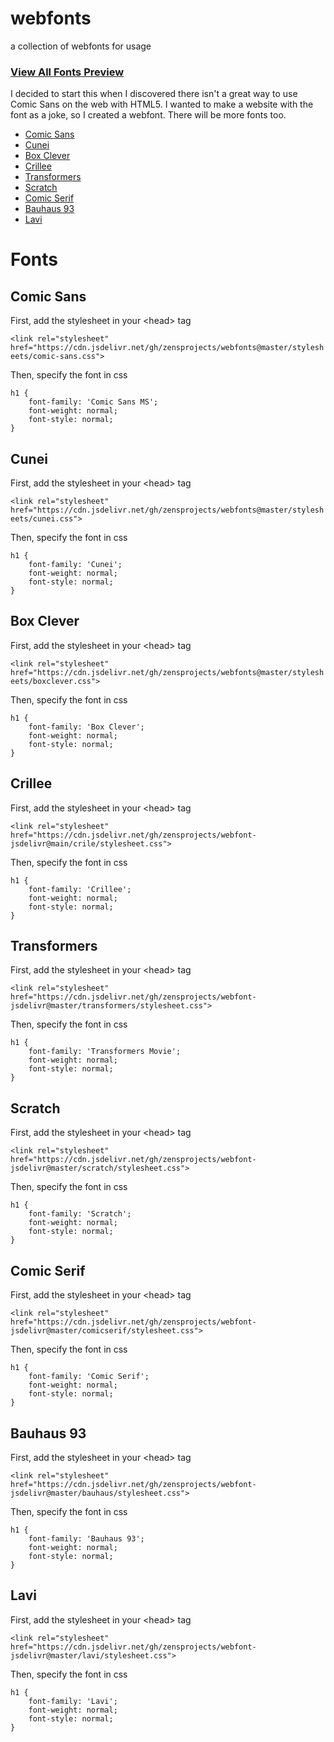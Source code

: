 # webfonts
a collection of webfonts for usage

### [View All Fonts Preview](https://codepen.io/zensprojects/full/ababYqB)

I decided to start this when I discovered there isn't a great way to use Comic Sans on the web with HTML5. I wanted to make a website with the font as a joke, so I created a webfont. There will be more fonts too.

- [Comic Sans](#comic-sans)
- [Cunei](#cunei)
- [Box Clever](#box-clever)
- [Crillee](#crillee)
- [Transformers](#transformers)
- [Scratch](#scratch)
- [Comic Serif](#comic-serif)
- [Bauhaus 93](#bauhaus-93)
- [Lavi](#lavi)

# Fonts

## Comic Sans

First, add the stylesheet in your &#x3C;head&#x3E; tag

`<link rel="stylesheet" href="https://cdn.jsdelivr.net/gh/zensprojects/webfonts@master/stylesheets/comic-sans.css">`

Then, specify the font in css

```
h1 {
    font-family: 'Comic Sans MS';
    font-weight: normal;
    font-style: normal;
}
```

## Cunei

First, add the stylesheet in your &#x3C;head&#x3E; tag

`<link rel="stylesheet" href="https://cdn.jsdelivr.net/gh/zensprojects/webfonts@master/stylesheets/cunei.css">`

Then, specify the font in css

```
h1 {
    font-family: 'Cunei';
    font-weight: normal;
    font-style: normal;
}
```

## Box Clever

First, add the stylesheet in your &#x3C;head&#x3E; tag

`<link rel="stylesheet" href="https://cdn.jsdelivr.net/gh/zensprojects/webfonts@master/stylesheets/boxclever.css">`

Then, specify the font in css

```
h1 {
    font-family: 'Box Clever';
    font-weight: normal;
    font-style: normal;
}
```

## Crillee

First, add the stylesheet in your &#x3C;head&#x3E; tag

`<link rel="stylesheet" href="https://cdn.jsdelivr.net/gh/zensprojects/webfont-jsdelivr@main/crile/stylesheet.css">`

Then, specify the font in css

```
h1 {
    font-family: 'Crillee';
    font-weight: normal;
    font-style: normal;
}
```

## Transformers

First, add the stylesheet in your &#x3C;head&#x3E; tag

`<link rel="stylesheet" href="https://cdn.jsdelivr.net/gh/zensprojects/webfont-jsdelivr@master/transformers/stylesheet.css">`

Then, specify the font in css

```
h1 {
    font-family: 'Transformers Movie';
    font-weight: normal;
    font-style: normal;
}
```

## Scratch

First, add the stylesheet in your &#x3C;head&#x3E; tag

`<link rel="stylesheet" href="https://cdn.jsdelivr.net/gh/zensprojects/webfont-jsdelivr@master/scratch/stylesheet.css">`

Then, specify the font in css

```
h1 {
    font-family: 'Scratch';
    font-weight: normal;
    font-style: normal;
}
```

## Comic Serif

First, add the stylesheet in your &#x3C;head&#x3E; tag

`<link rel="stylesheet" href="https://cdn.jsdelivr.net/gh/zensprojects/webfont-jsdelivr@master/comicserif/stylesheet.css">`

Then, specify the font in css

```
h1 {
    font-family: 'Comic Serif';
    font-weight: normal;
    font-style: normal;
}
```


## Bauhaus 93

First, add the stylesheet in your &#x3C;head&#x3E; tag

`<link rel="stylesheet" href="https://cdn.jsdelivr.net/gh/zensprojects/webfont-jsdelivr@master/bauhaus/stylesheet.css">`

Then, specify the font in css

```
h1 {
    font-family: 'Bauhaus 93';
    font-weight: normal;
    font-style: normal;
}
```


## Lavi

First, add the stylesheet in your &#x3C;head&#x3E; tag

`<link rel="stylesheet" href="https://cdn.jsdelivr.net/gh/zensprojects/webfont-jsdelivr@master/lavi/stylesheet.css">`

Then, specify the font in css

```
h1 {
    font-family: 'Lavi';
    font-weight: normal;
    font-style: normal;
}
```

